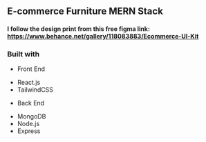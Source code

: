 ## E-commerce Furniture MERN Stack

#### I follow the design print from this free figma link: https://www.behance.net/gallery/118083883/Ecommerce-UI-Kit

### Built with
 - Front End
* React.js 
* TailwindCSS
 - Back End
* MongoDB
* Node.js
* Express